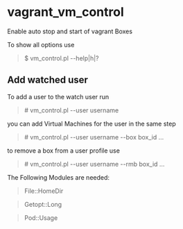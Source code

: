 # vagrant_vm_control
Enable auto stop and start of vagrant Boxes

To show all options use
> $ vm_control.pl --help|h|?

## Add watched user
To add a user to the watch user run
> \# vm_control.pl --user username

you can add Virtual Machines for the user in the same step
> \# vm_control.pl --user username --box box_id ...

to remove a box from a user profile use
> \# vm_control.pl --user username --rmb box_id ...

The Following Modules are needed:
> File::HomeDir

> Getopt::Long

> Pod::Usage
